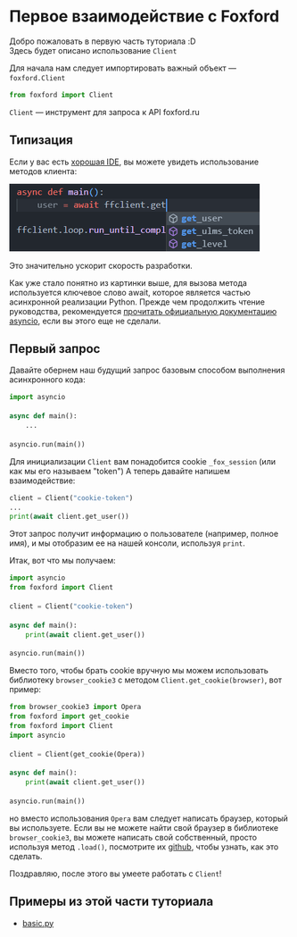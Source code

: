 # Первое взаимодействие с Foxford

Добро пожаловать в первую часть туториала :D
<br>Здесь будет описано использование `Client`

Для начала нам следует импортировать важный объект — `foxford.Client`

```python
from foxford import Client
```

`Client` — инструмент для запроса к API foxford.ru

## Типизация

Если у вас есть [хорошая IDE](recommended-ide.md), вы можете увидеть использование методов клиента:

![api highlighting](assets/api-highlighting.png "api highlighting")

Это значительно ускорит скорость разработки.

Как уже стало понятно из картинки выше, для вызова метода используется ключевое слово await, которое является частью асинхронной реализации Python. Прежде чем продолжить чтение руководства, рекомендуется [прочитать официальную документацию asyncio](https://docs.python.org/3/library/asyncio.html), если вы этого еще не сделали.

## Первый запрос

Давайте обернем наш будущий запрос базовым способом выполнения асинхронного кода:

```python
import asyncio

async def main():
    ...

asyncio.run(main())
```
Для инициализации `Client` вам понадобится cookie `_fox_session` (или как мы его называем "token")
А теперь давайте напишем взаимодействие:

```python
client = Client("cookie-token")
...
print(await client.get_user())
```

Этот запрос получит информацию о пользователе (например, полное имя), и мы отобразим ее на нашей консоли, используя `print`.

Итак, вот что мы получаем:

```python
import asyncio
from foxford import Client

client = Client("cookie-token")

async def main():
    print(await client.get_user())

asyncio.run(main())
```
Вместо того, чтобы брать cookie вручную
мы можем использовать библиотеку `browser_cookie3` с методом `Client.get_cookie(browser)`, вот пример:
```python
from browser_cookie3 import Opera
from foxford import get_cookie
from foxford import Client
import asyncio

client = Client(get_cookie(Opera))

async def main():
    print(await client.get_user())

asyncio.run(main())
```
но вместо использования `Opera` вам следует написать браузер, который вы используете. Если вы не можете найти свой браузер в библиотеке `browser_cookie3`, вы можете написать свой собственный, просто используя метод `.load()`, посмотрите их [github](https://github.com/borisbabic/browser_cookie3), чтобы узнать, как это сделать.

Поздравляю, после этого вы умеете работать с `Client`!

## Примеры из этой части туториала

* [basic.py](https://github.com/FrostX-Official/foxford/blob/main/examples/basic.py)